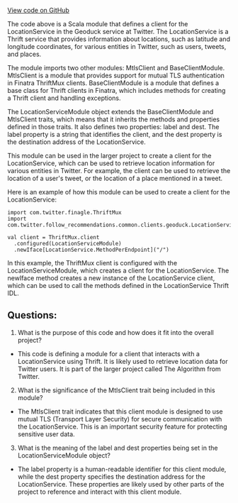 [View code on GitHub](https://github.com/misbahsy/the-algorithm/follow-recommendations-service/common/src/main/scala/com/twitter/follow_recommendations/common/clients/geoduck/LocationServiceModule.scala)

The code above is a Scala module that defines a client for the LocationService in the Geoduck service at Twitter. The LocationService is a Thrift service that provides information about locations, such as latitude and longitude coordinates, for various entities in Twitter, such as users, tweets, and places. 

The module imports two other modules: MtlsClient and BaseClientModule. MtlsClient is a module that provides support for mutual TLS authentication in Finatra ThriftMux clients. BaseClientModule is a module that defines a base class for Thrift clients in Finatra, which includes methods for creating a Thrift client and handling exceptions.

The LocationServiceModule object extends the BaseClientModule and MtlsClient traits, which means that it inherits the methods and properties defined in those traits. It also defines two properties: label and dest. The label property is a string that identifies the client, and the dest property is the destination address of the LocationService. 

This module can be used in the larger project to create a client for the LocationService, which can be used to retrieve location information for various entities in Twitter. For example, the client can be used to retrieve the location of a user's tweet, or the location of a place mentioned in a tweet. 

Here is an example of how this module can be used to create a client for the LocationService:

```
import com.twitter.finagle.ThriftMux
import com.twitter.follow_recommendations.common.clients.geoduck.LocationServiceModule

val client = ThriftMux.client
  .configured(LocationServiceModule)
  .newIface[LocationService.MethodPerEndpoint]("/")
```

In this example, the ThriftMux client is configured with the LocationServiceModule, which creates a client for the LocationService. The newIface method creates a new instance of the LocationService client, which can be used to call the methods defined in the LocationService Thrift IDL.
## Questions: 
 1. What is the purpose of this code and how does it fit into the overall project?
- This code is defining a module for a client that interacts with a LocationService using Thrift. It is likely used to retrieve location data for Twitter users. It is part of the larger project called The Algorithm from Twitter.

2. What is the significance of the MtlsClient trait being included in this module?
- The MtlsClient trait indicates that this client module is designed to use mutual TLS (Transport Layer Security) for secure communication with the LocationService. This is an important security feature for protecting sensitive user data.

3. What is the meaning of the label and dest properties being set in the LocationServiceModule object?
- The label property is a human-readable identifier for this client module, while the dest property specifies the destination address for the LocationService. These properties are likely used by other parts of the project to reference and interact with this client module.